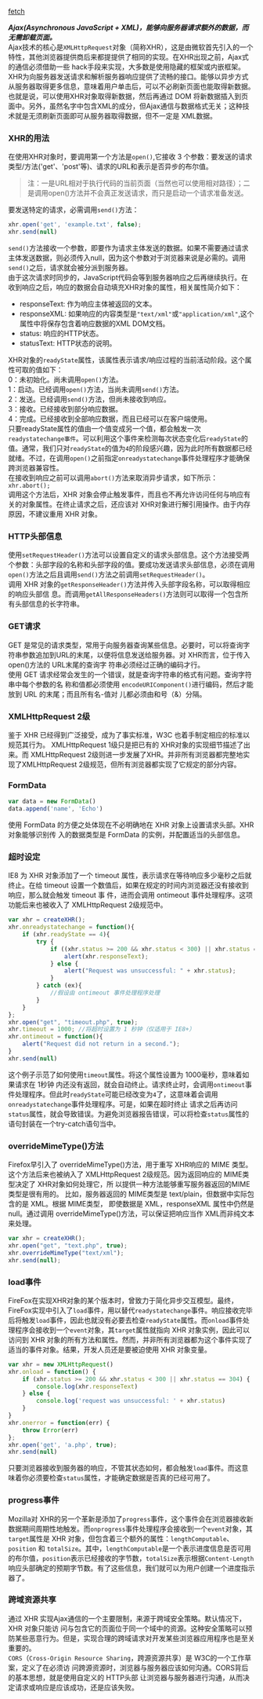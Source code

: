 [fetch](https://developer.mozilla.org/zh-CN/docs/Web/API/Fetch_API/Using_Fetch)  

***Ajax(Asynchronous JavaScript + XML)，能够向服务器请求额外的数据，而无需卸载页面。***   
Ajax技术的核心是`XMLHttpRequest`对象（简称XHR），这是由微软首先引入的一个特性，其他浏览器提供商后来都提提供了相同的实现。在XHR出现之前，Ajax式的通信必须借助一些 hack手段来实现，大多数是使用隐藏的框架或内嵌框架。XHR为向服务器发送请求和解析服务器响应提供了流畅的接口。能够以异步方式从服务器取得更多信息，意味着用户单击后，可以不必刷新页面也能取得新数据。也就是说，可以使用XHR对象取得新数据，然后再通过 DOM 将新数据插入到页面中。另外，虽然名字中包含XML的成分，但Ajax通信与数据格式无关；这种技术就是无须刷新页面即可从服务器取得数据，但不一定是 XML数据。  

### XHR的用法  
在使用XHR对象时，要调用第一个方法是`open()`,它接收 3 个参数：要发送的请求类型/方法('get'、'post'等)、请求的URL和表示是否异步的布尔值。
>注：一是URL相对于执行代码的当前页面（当然也可以使用相对路径）；二是调用open()方法并不会真正发送请求，而只是启动一个请求准备发送。    

要发送特定的请求，必需调用`send()`方法：  
```javascript
xhr.open('get', 'example.txt', false);
xhr.send(null)
```
`send()`方法接收一个参数，即要作为请求主体发送的数据。如果不需要通过请求主体发送数据，则必须传入null，因为这个参数对于浏览器来说是必需的。调用`send()`之后，请求就会被分派到服务器。  
由于这次请求时同步的，JavaScript代码会等到服务器响应之后再继续执行。在收到响应之后，响应的数据会自动填充XHR对象的属性，相关属性简介如下：  
* responseText: 作为响应主体被返回的文本。  
* responseXML: 如果响应的内容类型是`"text/xml"`或`"application/xml"`,这个属性中将保存包含着响应数据的XML DOM文档。  
* status: 响应的HTTP状态。  
* statusText: HTTP状态的说明。  

XHR对象的`readyState`属性，该属性表示请求/响应过程的当前活动阶段。这个属性可取的值如下：  
0：未初始化。尚未调用`open()`方法。  
1：启动。已经调用`open()`方法，当尚未调用`send()`方法。  
2：发送。已经调用`send()`方法，但尚未接收到响应。  
3：接收。已经接收到部分响应数据。  
4：完成。已经接收到全部响应数据，而且已经可以在客户端使用。  
只要readyState属性的值由一个值变成另一个值，都会触发一次`readystatechange事件`。可以利用这个事件来检测每次状态变化后`readyState`的值。通常，我们只对`readyState`的值为`4`的阶段感兴趣，因为此时所有数据都已经就绪。不过，在调用`open()`之前指定`onreadystatechange`事件处理程序才能确保跨浏览器兼容性。  
在接收到响应之前可以调用`abort()`方法来取消异步请求，如下所示：  
`xhr.abort();`  
调用这个方法后，XHR 对象会停止触发事件，而且也不再允许访问任何与响应有关的对象属性。在终止请求之后，还应该对 XHR对象进行解引用操作。由于内存原因，不建议重用 XHR 对象。 
### HTTP头部信息  
使用`setRequestHeader()`方法可以设置自定义的请求头部信息。这个方法接受两个参数：头部字段的名称和头部字段的值。要成功发送请求头部信息，必须在调用`open()`方法之后且调用`send()`方法之前调用`setRequestHeader()`。  
调用 XHR 对象的`getResponseHeader()`方法并传入头部字段名称，可以取得相应的响应头部信 息。而调用`getAllResponseHeaders()`方法则可以取得一个包含所有头部信息的长字符串。  
### GET请求  
GET 是常见的请求类型，常用于向服务器查询某些信息。必要时，可以将查询字符串参数追加到URL的末尾，以便将信息发送给服务器。对 XHR而言，位于传入 open()方法的 URL末尾的查询字 符串必须经过正确的编码才行。  
使用 GET 请求经常会发生的一个错误，就是查询字符串的格式有问题。查询字符串中每个参数的名 称和值都必须使用 `encodeURIComponent()`进行编码，然后才能放到 URL 的末尾；而且所有名-值对 儿都必须由和号（&）分隔。  

### XMLHttpRequest 2级  
鉴于 XHR 已经得到广泛接受，成为了事实标准，W3C 也着手制定相应的标准以规范其行为。 XMLHttpRequest 1级只是把已有的 XHR对象的实现细节描述了出来。而 XMLHttpRequest 2级则进一步发展了XHR。并非所有浏览器都完整地实现了XMLHttpRequest 2级规范，但所有浏览器都实现了它规定的部分内容。  
### FormData   
```javascript
var data = new FormData()
data.append('name', 'Echo')
```
使用 FormData 的方便之处体现在不必明确地在 XHR 对象上设置请求头部。XHR对象能够识别传 入的数据类型是 FormData 的实例，并配置适当的头部信息。  
### 超时设定  
IE8 为 XHR 对象添加了一个 timeout 属性，表示请求在等待响应多少毫秒之后就终止。在给 timeout 设置一个数值后，如果在规定的时间内浏览器还没有接收到响应，那么就会触发 timeout 事 件，进而会调用 ontimeout 事件处理程序。这项功能后来也被收入了 XMLHttpRequest 2级规范中。  
```javascript
var xhr = createXHR(); 
xhr.onreadystatechange = function(){     
    if (xhr.readyState == 4){         
        try {             
            if ((xhr.status >= 200 && xhr.status < 300) || xhr.status == 304){
                alert(xhr.responseText);             
            } else {                 
                alert("Request was unsuccessful: " + xhr.status);             
            }         
        } catch (ex){             
            //假设由 ontimeout 事件处理程序处理         
        }     
    } 
}; 
xhr.open("get", "timeout.php", true); 
xhr.timeout = 1000; //将超时设置为 1 秒钟（仅适用于 IE8+） 
xhr.ontimeout = function(){     
    alert("Request did not return in a second.");
}
xhr.send(null) 
``` 
这个例子示范了如何使用`timeout`属性。将这个属性设置为 1000毫秒，意味着如果请求在 1秒钟 内还没有返回，就会自动终止。请求终止时，会调用`ontimeout`事件处理程序。但此时`readyState`可能已经改变为`4`了，这意味着会调用`onreadystatechange`事件处理程序。可是，如果在超时终止 请求之后再访问`status`属性，就会导致错误。为避免浏览器报告错误，可以将检查`status`属性的语句封装在一个try-catch语句当中。  
### overrideMimeType()方法  
Firefox早引入了 overrideMimeType()方法，用于重写 XHR响应的 MIME 类型。这个方法后来也被纳入了 XMLHttpRequest 2级规范。因为返回响应的 MIME类型决定了 XHR对象如何处理它，所 以提供一种方法能够重写服务器返回的MIME类型是很有用的。 比如，服务器返回的 MIME类型是 text/plain，但数据中实际包含的是 XML。根据 MIME类型， 即使数据是 XML，responseXML 属性中仍然是null。通过调用 overrideMimeType()方法，可以保证把响应当作 XML而非纯文本来处理。   
```javascript
var xhr = createXHR(); 
xhr.open("get", "text.php", true); 
xhr.overrideMimeType("text/xml"); 
xhr.send(null); 
```  
### load事件  
FireFox在实现XHR对象的某个版本时，曾致力于简化异步交互模型。最终，FireFox实现中引入了`load`事件，用以替代`readystatechange`事件。响应接收完毕后将触发`load`事件，因此也就没有必要去检查`readyState`属性。而`onload`事件处理程序会接收到一个`event`对象，其`target`属性就指向 XHR 对象实例，因此可以访问到 XHR 对象的所有方法和属性。然而，并非所有浏览器都为这个事件实现了适当的事件对象。结果，开发人员还是要被迫使用 XHR 对象变量。  
```javascript
var xhr = new XMLHttpRequest()
xhr.onload = function() {
    if (xhr.status >= 200 && xhr.status < 300 || xhr.status == 304) {
        console.log(xhr.responseText)
    } else {
        console.log('request was unsuccessful: ' + xhr.status)
    }
}
xhr.onerror = function(err) {
    throw Error(err)
};
xhr.open('get', 'a.php', true);
xhr.send(null)
```
只要浏览器接收到服务器的响应，不管其状态如何，都会触发`load`事件。而这意味着你必须要检查`status`属性，才能确定数据是否真的已经可用了。  

### progress事件  
Mozilla对 XHR的另一个革新是添加了`progress`事件，这个事件会在浏览器接收新数据期间周期性地触发。而`onprogress`事件处理程序会接收到一个`event`对象，其`target`属性是 XHR 对象，但包含着三个额外的属性：`lengthComputable`、`position` 和 `totalSize`。其中，`lengthComputable`是一个表示进度信息是否可用的布尔值，`position`表示已经接收的字节数，`totalSize`表示根据`Content-Length`响应头部确定的预期字节数。有了这些信息，我们就可以为用户创建一个进度指示器了。  
### 跨域资源共享  
通过 XHR 实现Ajax通信的一个主要限制，来源于跨域安全策略。默认情况下，XHR 对象只能访 问与包含它的页面位于同一个域中的资源。这种安全策略可以预防某些恶意行为。但是，实现合理的跨域请求对开发某些浏览器应用程序也是至关重要的。  
`CORS`（`Cross-Origin Resource Sharing`，跨源资源共享）是 W3C的一个工作草案，定义了在必须访 问跨源资源时，浏览器与服务器应该如何沟通。CORS背后的基本思想，就是使用自定义的 HTTP头部 让浏览器与服务器进行沟通，从而决定请求或响应是应该成功，还是应该失败。  